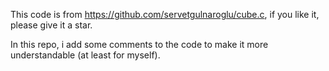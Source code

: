 This code is from https://github.com/servetgulnaroglu/cube.c, if you like it, please give it a star.

In this repo, i add some comments to the code to make it more understandable (at least for myself).

